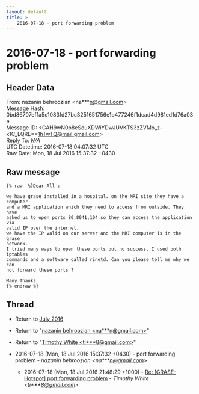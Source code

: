 ```yaml
---
layout: default
title: >
    2016-07-18 - port forwarding problem
---
```


# 2016-07-18 - port forwarding problem

## Header Data

From: nazanin behroozian \<na***n@gmail.com\><br>
Message Hash: 0bd86707ef1a5c1083fd27bc3251651756e1b477246f1dcad4d981ed1d76a03e<br>
Message ID: \<CAH9wN0p8eSduXDWiYDwJUVKTS3zZVMo_z-x1C_LQRE==1hTwTQ@mail.gmail.com\><br>
Reply To: _N/A_<br>
UTC Datetime: 2016-07-18 04:07:32 UTC<br>
Raw Date: Mon, 18 Jul 2016 15:37:32 +0430<br>

## Raw message

```
{% raw  %}Dear All :

we have grase installed in a hospital. on the MRI site they have a computer
and a MRI application which they need to access from outside. They have
asked us to open ports 80,8041,104 so they can access the application via
valid IP over the internet.
we have the IP valid on our server and the MRI computer is in the grase
network.
I tried many ways to open these ports but no success. I used both iptables
commands and a software called rinetd. Can you please tell me why we can
not forward these ports ?

Many Thanks
{% endraw %}
```

## Thread

+ Return to [July 2016](/archive/2016/07)

+ Return to "[nazanin behroozian <na***n<span>@</span>gmail.com>](/authors/na___n_at_gmail_com)"
+ Return to "[Timothy White <ti***8<span>@</span>gmail.com>](/authors/ti___8_at_gmail_com)"

+ 2016-07-18 (Mon, 18 Jul 2016 15:37:32 +0430) - port forwarding problem - _nazanin behroozian \<na***n@gmail.com\>_
  + 2016-07-18 (Mon, 18 Jul 2016 21:48:29 +1000) - [Re: [GRASE-Hotspot] port forwarding problem](/archive/2016/07/731fa5a71a19ef0d2af42132f5e8915b5087aad819bec7627d1959f9964058cf) - _Timothy White \<ti***8@gmail.com\>_

